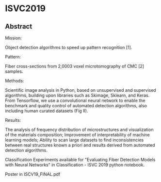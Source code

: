 # ISVC2019

## Abstract
Mission:

Object detection algorithms to speed up pattern recognition [1].

Pattern: 

Fiber cross-sections from 2,0003 voxel microtomography of CMC [2] samples.

Methods:

Scientific image analysis in Python, based on unsupervised and supervised algorithms, building upon libraries such as          Skimage, Sklearn, and Keras. From Tensorflow, we use a convolutional neural network to enable the benchmark and quality        control of automated detection algorithms, also including human curated datasets (Fig II). 


Results:

The analysis of frequency distribution of microstructures and visualization of the materials composition; 
Improvement of interpretability of machine learning models; 
Ability to scan large datasets to find inconsistencies between real structures known a priori and results derived from        automated detection algorithms.



Classification Experiments available for "Evaluating Fiber Detection Models with Neural Networks" in Classification - ISVC 2019 python notebook.

Poster in ISCV19_FINAL.pdf
